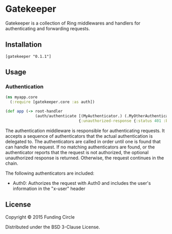# Gatekeeper

Gatekeeper is a collection of Ring middlewares and handlers for authenticating and forwarding requests.

## Installation

`[gatekeeper "0.1.1"]`

## Usage

### Authentication

```clojure
(ns myapp.core
  (:require [gatekeeper.core :as auth])

(def app (-> root-handler
             (auth/authenticate [(MyAuthenticator.) (.MyOtherAuthenticator)]
                                {:unauthorized-response {:status 401 :body "Unauthorized"}})))
```
The authentication middleware is responsible for authenticating requests. It accepts a sequence of
authenticators that the actual authentication is delegated to. The authenticators are called in order
until one is found that can handle the request. If no matching authenticators are found, or the authenticator
reports that the request is not authorized, the optional unauthorized response is returned. Otherwise, the request
continues in the chain.

The following authenticators are included:

* Auth0: Authorizes the request with Auth0 and includes the user's information in the "x-user" header

## License

Copyright © 2015 Funding Circle

Distributed under the BSD 3-Clause License.
